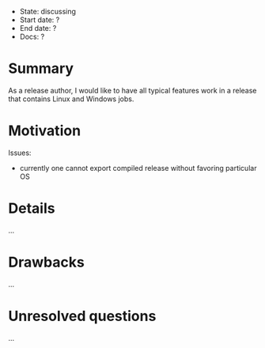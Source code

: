 - State: discussing
- Start date: ?
- End date: ?
- Docs: ?

# Summary

As a release author, I would like to have all typical features work in a release that contains Linux and Windows jobs.

# Motivation

Issues:

- currently one cannot export compiled release without favoring particular OS

# Details

...

# Drawbacks

...

# Unresolved questions

...
